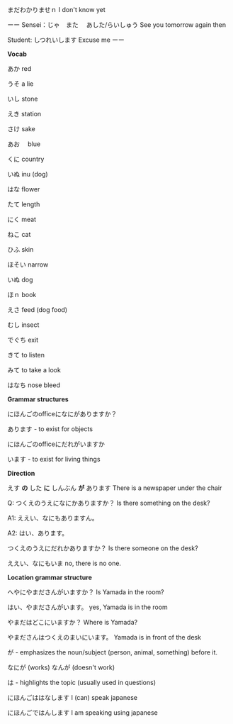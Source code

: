 

まだわかりませｎ
I don't know yet


ーー
Sensei：じゃ　また 　あした/らいしゅう
See you tomorrow again then

Student: しつれいします
Excuse me
ーー



**Vocab**

あか 
red

うそ
a lie

いし
stone

えき
station

さけ
sake

あお　
blue

くに
country

いぬ
inu (dog)


はな
flower

たて
length

にく
meat

ねこ
cat

ひふ
skin

ほそい
narrow

いぬ
dog

ほｎ
book

えさ
feed (dog food)

むし
insect

でぐち
exit

きて
to listen

みて
to take a look


はなち
nose bleed

**Grammar structures**

にほんごのofficeになにがありますか？

あります - to exist for objects

にほんごのofficeにだれがいますか

います - to exist for living things

**Direction**

えす **の** した **に** しんぶん **が** あります
There is a newspaper under the chair

Q: つくえのうえになにかありますか？
Is there something on the desk?

A1: ええい、なにもありますん。

A2: はい、あります。

つくえのうえにだれかありますか？
	Is there someone on the desk?

ええい、なにもいま
no, there is no one.

**Location grammar structure**

へやにやまださんがいますか？
Is Yamada in the room?

はい、やまださんがいます。
yes, Yamada is in the room

やまだはどこにいますか？
Where is Yamada?

やまださんはつくえのまいにいます。
Yamada is in front of the desk

が - emphasizes the noun/subject (person, animal, something) before it.

なにが (works)
なんが (doesn't work)

は - highlights the topic (usually used in questions)　




にほんごははなします
I (can) speak japanese

にほんごではんします
I am speaking using japanese
